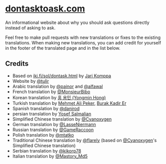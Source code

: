 # [dontasktoask.com](https://dontasktoask.com)
An informational website about why you should ask questions directly instead of
asking to ask.

Feel free to make pull requests with new translations or fixes to the existing
translations. When making new translations, you can add credit for yourself in
the footer of the translated page and in the list below.

## Credits
* Based on [iki.fi/sol/dontask.html](https://www.iki.fi/sol/dontask.html) by [Jari Komppa](https://www.iki.fi/sol/)
* Website by [@tulir](https://github.com/tulir)
* Arabic translation by [@painor](https://github.com/painor) and [@alfawal](https://github.com/alfawal)
* French translation by [@MonsieurBibo](https://github.com/MonsieurBibo)
* Korean translation by [홍 용민 (Yongmin Hong)](https://revi.omg.lol/)
* Turkish translation by [Mehmet Ali Peker](https://github.com/MrPeker/), [Burak Kadir Er](https://github.com/Ksenofanex)
* Spanish translation by [@danirod](https://github.com/danirod)
* persian translation by [Yosef Salmalian](https://github.com/usefss)
* Simplified Chinese translation by [@Cyanoxygen](https://github.com/cyanoxygen)
* German translation by [@LasseNiermann](https://github.com/LasseNiermann)
* Russian translation by [@GameRaccoon](https://github.com/gameraccoon)
* Polish translation by [@mtatko](https://github.com/mtatko)
* Traditional Chinese translation by [@flarely](https://github.com/flarely) (based on [@Cyanoxygen](https://github.com/cyanoxygen)'s Simplified Chinese translation)
* Serbian translation by [@kikorp78](https://github.com/kikorp78)
* Italian translation by [@Mastory_Md5](https://github.com/MastoryMd5)
